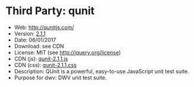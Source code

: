 Third Party: qunit
===================

* Web: http://qunitjs.com/
* Version: [2.1.1](https://github.com/jquery/qunit/releases/tag/2.1.1)
* Date: 06/01/2017
* Download: see CDN
* License: MIT (see http://jquery.org/license)
* CDN (js): [qunit-2.1.1.js](http://code.jquery.com/qunit/qunit-2.1.1.js)
* CDN (css): [qunit-2.1.1.css](http://code.jquery.com/qunit/qunit-2.1.1.css)
* Description: QUnit is a powerful, easy-to-use JavaScript unit test suite.
* Purpose for dwv: DWV unit test suite.
